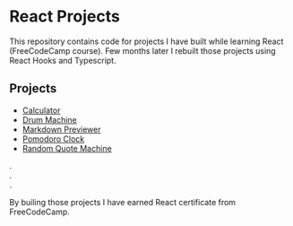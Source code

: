 # React Projects

This repository contains code for projects I have built while learning React (FreeCodeCamp course). Few months later I rebuilt those projects using React Hooks and Typescript.

## Projects
- [Calculator](https://wojwozniak.github.io/tsx-calculator/)
- [Drum Machine](https://wojwozniak.github.io/tsx-drum-machine/)
- [Markdown Previewer](https://wojwozniak.github.io/tsx-markdown-previewer/)
- [Pomodoro Clock](https://wojwozniak.github.io/tsx-pomodoro-clock/)
- [Random Quote Machine](https://wojwozniak.github.io/tsx-random-quote/)

.   
.   
.   

By builing those projects I have earned React certificate from FreeCodeCamp.